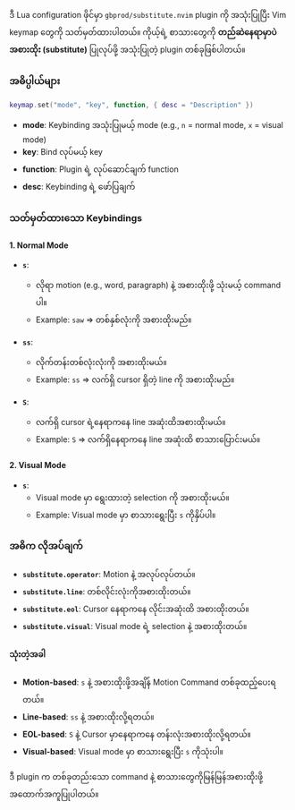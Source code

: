 
ဒီ Lua configuration ဖိုင်မှာ `gbprod/substitute.nvim` plugin ကို အသုံးပြုပြီး Vim keymap တွေကို သတ်မှတ်ထားပါတယ်။ ကိုယ့်ရဲ့ စာသားတွေကို **တည်ဆဲနေရာမှာပဲ အစားထိုး (substitute)** ပြုလုပ်ဖို့ အသုံးပြုတဲ့ plugin တစ်ခုဖြစ်ပါတယ်။

### အဓိပ္ပါယ်များ

```lua
keymap.set("mode", "key", function, { desc = "Description" })
```

- **mode**: Keybinding အသုံးပြုမယ့် mode (e.g., `n` = normal mode, `x` = visual mode)
- **key**: Bind လုပ်မယ့် key
- **function**: Plugin ရဲ့ လုပ်ဆောင်ချက် function
- **desc**: Keybinding ရဲ့ ဖော်ပြချက်

### သတ်မှတ်ထားသော Keybindings

#### 1\. **Normal Mode**

- **`s`**:
    
    - လိုရာ motion (e.g., word, paragraph) နဲ့ အစားထိုးဖို့ သုံးမယ့် command ပါ။
    - Example: `saw` => တစ်နှစ်လုံးကို အစားထိုးမည်။
- **`ss`**:
    
    - လိုက်တန်းတစ်လုံးလုံးကို အစားထိုးမယ်။
    - Example: `ss` => လက်ရှိ cursor ရှိတဲ့ line ကို အစားထိုးမည်။
- **`S`**:
    
    - လက်ရှိ cursor ရဲ့နေရာကနေ line အဆုံးထိအစားထိုးမယ်။
    - Example: `S` => လက်ရှိနေရာကနေ line အဆုံးထိ စာသားပြောင်းမယ်။

#### 2\. **Visual Mode**

- **`s`**:
    - Visual mode မှာ ရွေးထားတဲ့ selection ကို အစားထိုးမယ်။
    - Example: Visual mode မှာ စာသားရွေးပြီး `s` ကိုနှိပ်ပါ။

### အဓိက လိုအပ်ချက်

- **`substitute.operator`**: Motion နဲ့ အလုပ်လုပ်တယ်။
- **`substitute.line`**: တစ်လိုင်းလုံးကိုအစားထိုးတယ်။
- **`substitute.eol`**: Cursor နေရာကနေ လိုင်းအဆုံးထိ အစားထိုးတယ်။
- **`substitute.visual`**: Visual mode ရဲ့ selection နဲ့ အစားထိုးတယ်။

#### သုံးတဲ့အခါ

- **Motion-based**: `s` နဲ့ အစားထိုးဖို့အချိန် Motion Command တစ်ခုထည့်ပေးရတယ်။
- **Line-based**: `ss` နဲ့ အစားထိုးလို့ရတယ်။
- **EOL-based**: `S` နဲ့ Cursor မှာနေရာကနေ တန်းလုံးအစားထိုးလို့ရတယ်။
- **Visual-based**: Visual mode မှာ စာသားရွေးပြီး `s` ကိုသုံးပါ။

ဒီ plugin က တစ်ခုတည်းသော command နဲ့ စာသားတွေကိုမြန်မြန်အစားထိုးဖို့ အထောက်အကူပြုပါတယ်။ 